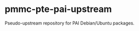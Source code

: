 pmmc-pte-pai-upstream
=====================

Pseudo-upstream repository for PAI Debian/Ubuntu packages.